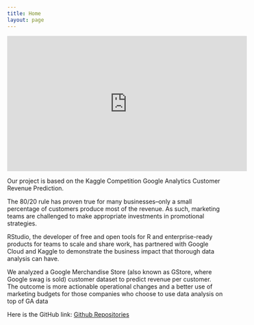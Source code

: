```yaml
---
title: Home
layout: page
---
```

<p align="center">
<iframe width="560" height="315" src="https://www.youtube.com/embed/_rPsCRZmmLM" frameborder="0" allow="accelerometer; autoplay; encrypted-media; gyroscope; picture-in-picture" allowfullscreen></iframe>
</p>

Our project is based on the Kaggle Competition Google Analytics Customer Revenue Prediction.

The 80/20 rule has proven true for many businesses–only a small percentage of customers produce most of the revenue. As such, marketing teams are challenged to make appropriate investments in promotional strategies.

RStudio, the developer of free and open tools for R and enterprise-ready products for teams to scale and share work, has partnered with Google Cloud and Kaggle to demonstrate the business impact that thorough data analysis can have.

We analyzed a Google Merchandise Store (also known as GStore, where Google swag is sold) customer dataset to predict revenue per customer. The outcome is more actionable operational changes and a better use of marketing budgets for those companies who choose to use data analysis on top of GA data

Here is the GitHub link: [Github Repositories](https://github.com/CHuanSite/Google-Revenue)
